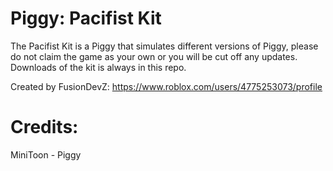 # Piggy: Pacifist Kit
The Pacifist Kit is a Piggy that simulates different versions of Piggy, please do not claim the game as your own or you will be cut off any updates.
Downloads of the kit is always in this repo.

Created by FusionDevZ: https://www.roblox.com/users/4775253073/profile

# Credits:
MiniToon - Piggy
